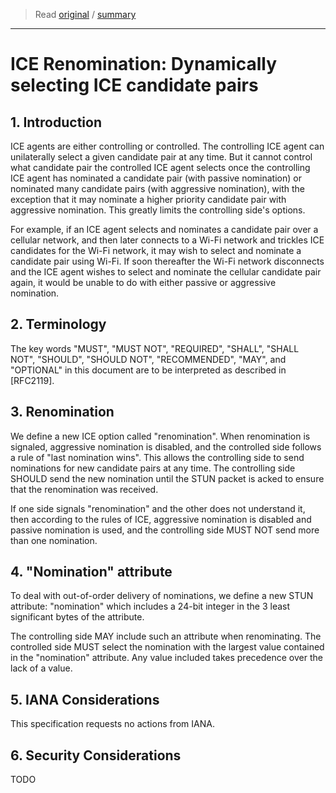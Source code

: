 > Read [original](https://tools.ietf.org/html/draft-thatcher-ice-renomination-01) / [summary](../summary/draft-thatcher-ice-renomination-01.md)

---

# ICE Renomination: Dynamically selecting ICE candidate pairs

## 1. Introduction

ICE agents are either controlling or controlled.  The controlling ICE agent can unilaterally select a given candidate pair at any time. But it cannot control what candidate pair the controlled ICE agent selects once the controlling ICE agent has nominated a candidate pair (with passive nomination) or nominated many candidate pairs (with aggressive nomination), with the exception that it may nominate a higher priority candidate pair with aggressive nomination.  This greatly limits the controlling side's options.

For example, if an ICE agent selects and nominates a candidate pair over a cellular network, and then later connects to a Wi-Fi network and trickles ICE candidates for the Wi-Fi network, it may wish to select and nominate a candidate pair using Wi-Fi.  If soon thereafter the Wi-Fi network disconnects and the ICE agent wishes to select and nominate the cellular candidate pair again, it would be unable to do with either passive or aggressive nomination.

## 2. Terminology

The key words "MUST", "MUST NOT", "REQUIRED", "SHALL", "SHALL NOT", "SHOULD", "SHOULD NOT", "RECOMMENDED", "MAY", and "OPTIONAL" in this document are to be interpreted as described in [RFC2119].

## 3. Renomination

We define a new ICE option called "renomination".  When renomination is signaled, aggressive nomination is disabled, and the controlled side follows a rule of "last nomination wins".  This allows the controlling side to send nominations for new candidate pairs at any time.  The controlling side SHOULD send the new nomination until the STUN packet is acked to ensure that the renomination was received.

If one side signals "renomination" and the other does not understand it, then according to the rules of ICE, aggressive nomination is disabled and passive nomination is used, and the controlling side MUST NOT send more than one nomination.

## 4. "Nomination" attribute

To deal with out-of-order delivery of nominations, we define a new STUN attribute: "nomination" which includes a 24-bit integer in the 3 least significant bytes of the attribute.

The controlling side MAY include such an attribute when renominating. The controlled side MUST select the nomination with the largest value contained in the "nomination" attribute.  Any value included takes precedence over the lack of a value.

## 5. IANA Considerations

This specification requests no actions from IANA.

## 6. Security Considerations

TODO
